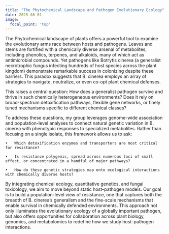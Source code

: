 ```yaml
---
title: "The Phytochemical Landscape and Pathogen Evolutionary Ecology"
date: 2025-08-01
image:
  focal_point: 'top'
---
```



<!--more-->

The Phytochemical landscape of plants offers a powerful tool to examine the evolutionary arms race between hosts and pathogens. Leaves and stems are fortified with a chemically diverse arsenal of metabolites, including phenolics, terpenes, and alkaloids, many of which act as antimicrobial compounds. Yet pathogens like Botrytis cinerea (a generalist necrotrophic fungus infecting hundreds of host species across the plant kingdom) demonstrate remarkable success in colonizing despite these barriers. This paradox suggests that B. cinerea employs an array of strategies to navigate, neutralize, or even co-opt plant chemical defenses.

This raises a central question: How does a generalist pathogen survive and thrive in such chemically heterogeneous environments? Does it rely on broad-spectrum detoxification pathways, flexible gene networks, or finely tuned mechanisms specific to different chemical classes?

To address these questions, my group leverages genome-wide association and population-level analyses to connect natural genetic variation in B. cinerea with phenotypic responses to specialized metabolites. Rather than focusing on a single isolate, this framework allows us to ask:

	•	Which detoxification enzymes and transporters are most critical for resistance?

	•	Is resistance polygenic, spread across numerous loci of small effect, or concentrated in a handful of major pathways?

	•	How do these genetic strategies map onto ecological interactions with chemically diverse hosts?

By integrating chemical ecology, quantitative genetics, and fungal toxicology, we aim to move beyond static host–pathogen models. Our goal is to build a population-level view of resistance, one that captures both the breadth of B. cinerea’s generalism and the fine-scale mechanisms that enable survival in chemically defended environments. This approach not only illuminates the evolutionary ecology of a globally important pathogen, but also offers opportunities for collaboration across plant biology, genomics, and metabolomics to redefine how we study host–pathogen interactions.